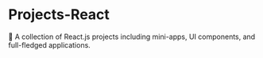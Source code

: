 # Projects-React
🚀 A collection of React.js projects including mini-apps, UI components, and full-fledged applications.

